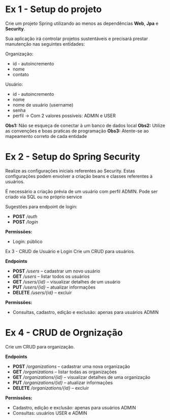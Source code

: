 # Ex 1 - Setup do projeto
Crie um projeto Spring utilizando ao menos as dependências **Web**, **Jpa** e **Security**.

Sua aplicação irá controlar projetos sustentáveis e precisará prestar manutenção nas seguintes entidades:

Organização:

- id - autoincremento
- nome
- contato

Usuário:

- id - autoincremento
- nome
- nome de usuário (username)
- senha
- perfil -> Com 2 valores possíveis: ADMIN e USER

**Obs1:** Não se esqueça de conectar à um banco de dados local
**Obs2:** Utilize as convenções e boas praticas de programação
**Obs3:** Atente-se ao mapeamento correto de cada entidade

# Ex 2 - Setup do Spring Security
Realize as configurações iniciais referentes ao Security.
Estas configurações podem envolver a criação beans e classes referentes à usuários.

É necessário a criação prévia de um usuário com perfil ADMIN. Pode ser criado via SQL ou no próprio service

Sugestões para endpoint de login:

- **POST** _/auth_
- **POST** _/login_

**Permissões:**

- Login: público

Ex 3 - CRUD de Usuário e Login
Crie um CRUD para usuários.

**Endpoints**

- **POST** _/users_ – cadastrar um novo usuário
- **GET** _/users_ – listar todos os usuários
- **GET** _/users/{id}_ – visualizar detalhes de um usuário
- **PUT** _/users/{id}_ – atualizar informações
- **DELETE** _/users/{id}_ – excluir

**Permissões:**

- Consultas, cadastro, edição e exclusão: apenas para usuários ADMIN

# Ex 4 - CRUD de Orgnização
Crie um CRUD para organização.

**Endpoints**

- **POST** _/organizations_ – cadastrar uma nova organização
- **GET** _/organizations_ – listar todas as organizações
- **GET** _/organizations/{id}_ – visualizar detalhes de uma organização
- **PUT** _/organizations/{id}_ – atualizar informações
- **DELETE** _/organizations/{id}_ – excluir

**Permissões:**

- Cadastro, edição e exclusão: apenas para usuários ADMIN
- Consultas: usuários USER e ADMIN
